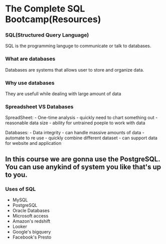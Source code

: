 # The Complete SQL Bootcamp(Resources)

### SQL(Structured Query Language)
SQL is the programming languge to communicate or talk to databases.

### What are databases
Databases are systems that allows user to store and organize data.

### Why use databases
They are usefull while dealing with large amount of data

### Spreadsheet VS Databases
SpreadSheet:
    - One-time analysis
    - quickly need to chart something out
    - reasonable data size
    - ability for untrained poeple to work with data

Databases:
    - Data integrity
    - can handle massive amounts of data
    - automate to re use
    - quickly combine different dataset
    - can support data for website and application

## In this course we are gonna use the PostgreSQL. You can use anykind of system you like that's up to you.

### Uses of SQL
- MySQL
- PostgreSQL
- Oracle Databases
- Microsoft access
- Amazon's redshift
- Looker
- Google's bigquery
- Facebook's Presto